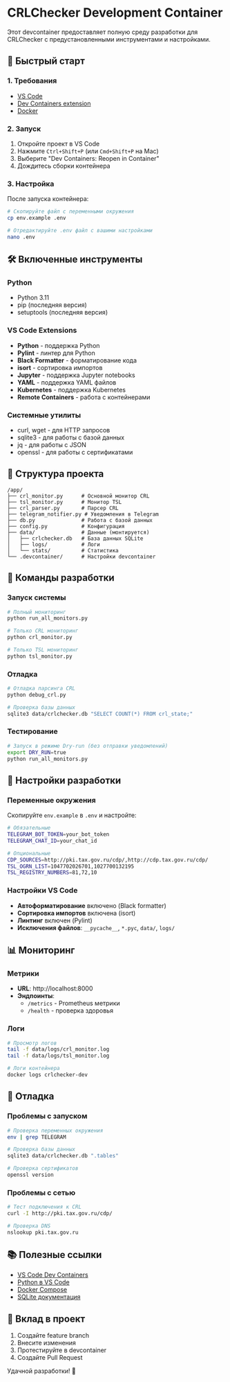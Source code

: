 # CRLChecker Development Container

Этот devcontainer предоставляет полную среду разработки для CRLChecker с предустановленными инструментами и настройками.

## 🚀 Быстрый старт

### 1. Требования
- [VS Code](https://code.visualstudio.com/)
- [Dev Containers extension](https://marketplace.visualstudio.com/items?itemName=ms-vscode-remote.remote-containers)
- [Docker](https://www.docker.com/)

### 2. Запуск
1. Откройте проект в VS Code
2. Нажмите `Ctrl+Shift+P` (или `Cmd+Shift+P` на Mac)
3. Выберите "Dev Containers: Reopen in Container"
4. Дождитесь сборки контейнера

### 3. Настройка
После запуска контейнера:
```bash
# Скопируйте файл с переменными окружения
cp env.example .env

# Отредактируйте .env файл с вашими настройками
nano .env
```

## 🛠️ Включенные инструменты

### Python
- Python 3.11
- pip (последняя версия)
- setuptools (последняя версия)

### VS Code Extensions
- **Python** - поддержка Python
- **Pylint** - линтер для Python
- **Black Formatter** - форматирование кода
- **isort** - сортировка импортов
- **Jupyter** - поддержка Jupyter notebooks
- **YAML** - поддержка YAML файлов
- **Kubernetes** - поддержка Kubernetes
- **Remote Containers** - работа с контейнерами

### Системные утилиты
- curl, wget - для HTTP запросов
- sqlite3 - для работы с базой данных
- jq - для работы с JSON
- openssl - для работы с сертификатами

## 📁 Структура проекта

```
/app/
├── crl_monitor.py      # Основной монитор CRL
├── tsl_monitor.py      # Монитор TSL
├── crl_parser.py       # Парсер CRL
├── telegram_notifier.py # Уведомления в Telegram
├── db.py               # Работа с базой данных
├── config.py           # Конфигурация
├── data/               # Данные (монтируется)
│   ├── crlchecker.db   # База данных SQLite
│   ├── logs/           # Логи
│   └── stats/          # Статистика
└── .devcontainer/      # Настройки devcontainer
```

## 🎯 Команды разработки

### Запуск системы
```bash
# Полный мониторинг
python run_all_monitors.py

# Только CRL мониторинг
python crl_monitor.py

# Только TSL мониторинг
python tsl_monitor.py
```

### Отладка
```bash
# Отладка парсинга CRL
python debug_crl.py

# Проверка базы данных
sqlite3 data/crlchecker.db "SELECT COUNT(*) FROM crl_state;"
```

### Тестирование
```bash
# Запуск в режиме Dry-run (без отправки уведомлений)
export DRY_RUN=true
python run_all_monitors.py
```

## 🔧 Настройки разработки

### Переменные окружения
Скопируйте `env.example` в `.env` и настройте:

```bash
# Обязательные
TELEGRAM_BOT_TOKEN=your_bot_token
TELEGRAM_CHAT_ID=your_chat_id

# Опциональные
CDP_SOURCES=http://pki.tax.gov.ru/cdp/,http://cdp.tax.gov.ru/cdp/
TSL_OGRN_LIST=1047702026701,1027700132195
TSL_REGISTRY_NUMBERS=81,72,10
```

### Настройки VS Code
- **Автоформатирование** включено (Black formatter)
- **Сортировка импортов** включена (isort)
- **Линтинг** включен (Pylint)
- **Исключения файлов**: `__pycache__`, `*.pyc`, `data/`, `logs/`

## 📊 Мониторинг

### Метрики
- **URL**: http://localhost:8000
- **Эндпоинты**:
  - `/metrics` - Prometheus метрики
  - `/health` - проверка здоровья

### Логи
```bash
# Просмотр логов
tail -f data/logs/crl_monitor.log
tail -f data/logs/tsl_monitor.log

# Логи контейнера
docker logs crlchecker-dev
```

## 🐛 Отладка

### Проблемы с запуском
```bash
# Проверка переменных окружения
env | grep TELEGRAM

# Проверка базы данных
sqlite3 data/crlchecker.db ".tables"

# Проверка сертификатов
openssl version
```

### Проблемы с сетью
```bash
# Тест подключения к CRL
curl -I http://pki.tax.gov.ru/cdp/

# Проверка DNS
nslookup pki.tax.gov.ru
```

## 📚 Полезные ссылки

- [VS Code Dev Containers](https://code.visualstudio.com/docs/remote/containers)
- [Python в VS Code](https://code.visualstudio.com/docs/languages/python)
- [Docker Compose](https://docs.docker.com/compose/)
- [SQLite документация](https://www.sqlite.org/docs.html)

## 🤝 Вклад в проект

1. Создайте feature branch
2. Внесите изменения
3. Протестируйте в devcontainer
4. Создайте Pull Request

Удачной разработки! 🎉


